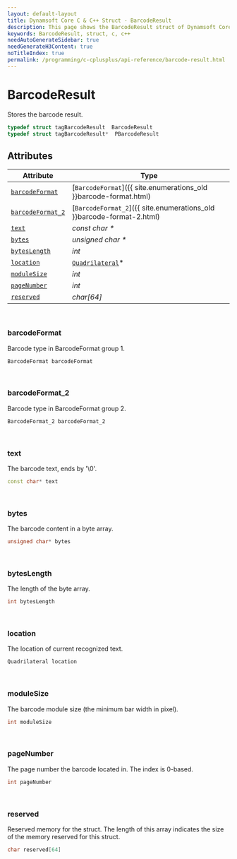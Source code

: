 ```yaml
---
layout: default-layout
title: Dynamsoft Core C & C++ Struct - BarcodeResult
description: This page shows the BarcodeResult struct of Dynamsoft Core for C & C++ Language.
keywords: BarcodeResult, struct, c, c++
needAutoGenerateSidebar: true
needGenerateH3Content: true
noTitleIndex: true
permalink: /programming/c-cplusplus/api-reference/barcode-result.html
---
```



# BarcodeResult
Stores the barcode result.

```cpp
typedef struct tagBarcodeResult  BarcodeResult
typedef struct tagBarcodeResult*  PBarcodeResult
```  
  

## Attributes
  
| Attribute | Type |
|---------- | ---- |
| [`barcodeFormat`](#barcodeformat) | [`BarcodeFormat`]({{ site.enumerations_old }}barcode-format.html) |
| [`barcodeFormat_2`](#barcodeformat_2) | [`BarcodeFormat_2`]({{ site.enumerations_old }}barcode-format-2.html) |
| [`text`](#text) | *const char \** |
| [`bytes`](#bytes) | *unsigned char \** |
| [`bytesLength`](#byteslength) | *int* |
| [`location`](#location) | [`Quadrilateral`](quadrilateral.md)\* |
| [`moduleSize`](#modulesize) | *int* |
| [`pageNumber`](#pagenumber) | *int* |
| [`reserved`](#reserved) | *char\[64\]* |



&nbsp;

### barcodeFormat
Barcode type in BarcodeFormat group 1.
```cpp
BarcodeFormat barcodeFormat
```

&nbsp;

### barcodeFormat_2
Barcode type in BarcodeFormat group 2.
```cpp
BarcodeFormat_2 barcodeFormat_2
```

&nbsp;

### text
The barcode text, ends by '\0'.
```cpp
const char* text
```

&nbsp;

### bytes
The barcode content in a byte array.
```cpp
unsigned char* bytes
```

&nbsp;

### bytesLength
The length of the byte array.
```cpp
int bytesLength
```

&nbsp;

### location
The location of current recognized text.
```cpp
Quadrilateral location
```

&nbsp;

### moduleSize
The barcode module size (the minimum bar width in pixel).
```cpp
int moduleSize
```

&nbsp;

### pageNumber
The page number the barcode located in. The index is 0-based.
```cpp
int pageNumber
```

&nbsp;

### reserved
Reserved memory for the struct. The length of this array indicates the size of the memory reserved for this struct.
```cpp
char reserved[64]
```
